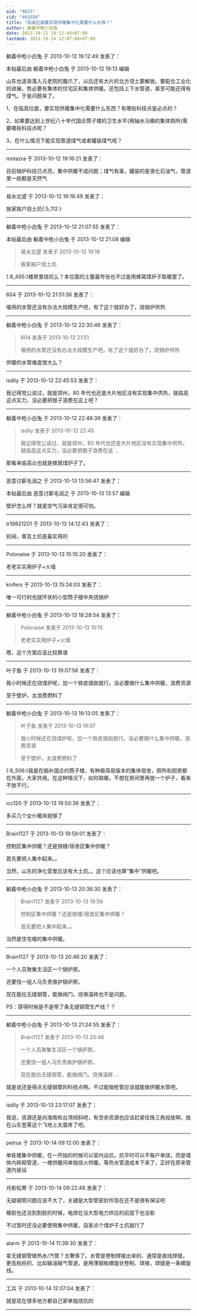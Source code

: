 ```yaml
---
aid: "9025"
zid: "463558"
title: "临高位面要实现供暖集中化需要什么东西？"
author: 躺着中枪小白兔
date: 2013-10-12 19:12:49+07:00
lastmod: 2013-10-14 12:07:00+07:00
---
```


躺着中枪小白兔 于 2013-10-12 19:12:49 发表了：

本帖最后由 躺着中枪小白兔 于 2013-10-12 19:13 编辑

山东也逐渐落入元老院的魔爪了，以后还有大片的北方领土要解放。要配合工业化的进展，势必要有集体的住宅区和集体供暖。还包括上下水管道，甚至可能还得有煤气。于是问题来了。

1、在临高位面，要实现供暖集中化需要什么东西？有哪些科技点是必点的？

2、如果要达到上世纪八十年代国企筒子楼的卫生水平(用抽水马桶的集体厕所)需要哪些科技点呢？

3、在什么情况下能实现管道煤气或者罐装煤气呢？

---

motazra 于 2013-10-12 19:16:21 发表了：

目前锅炉科技已点亮，集中供暖不成问题；煤气有毒，罐装的是液化石油气，管道里一般都是天然气

---

易水北望 于 2013-10-12 19:18:49 发表了：

挨家挨户烧土炕{:5_112:}

---

躺着中枪小白兔 于 2013-10-12 21:07:55 发表了：

本帖最后由 躺着中枪小白兔 于 2013-10-12 21:08 编辑

> 易水北望 发表于 2013-10-12 19:18
>
> 挨家挨户烧土炕

{:8_495:}楼房里烧坑么？本位面的土鳖最夸张也不过是用蜂窝煤炉子取暖罢了。

---

604 于 2013-10-12 21:51:36 发表了：

堪用的水管还没有办法大规模生产吧，有了这个就好办了，烧锅炉供热

---

躺着中枪小白兔 于 2013-10-12 22:30:46 发表了：

> 604 发表于 2013-10-12 21:51
>
> 堪用的水管还没有办法大规模生产吧，有了这个就好办了，烧锅炉供热

供暖的水管难度很大么？

---

isdily 于 2013-10-12 22:45:53 发表了：

我记得党公说过，就是郑州，80 年代也还是大片地区没有实现集中供热，就临高这点实力，没必要把银子浪费在这上吧？

---

躺着中枪小白兔 于 2013-10-12 22:48:39 发表了：

> isdily 发表于 2013-10-12 22:45
>
> 我记得党公说过，就是郑州，80 年代也还是大片地区没有实现集中供热，就临高这点实力，没必要把银子浪费在这 ...

那看来临高众也就是蜂窝煤炉子了。

---

恶意讨薪毛润之 于 2013-10-13 13:56:47 发表了：

本帖最后由 恶意讨薪毛润之 于 2013-10-13 13:57 编辑

壁炉怎么样？就是空气污染肯定很可怕。

---

tr19821201 于 2013-10-13 14:12:43 发表了：

别闹，普及土炕是最实用的

---

Polonaise 于 2013-10-13 15:15:20 发表了：

老老实实用炉子+火墙

---

knifers 于 2013-10-13 15:34:03 发表了：

唯一可行的也就环状的小型筒子楼中央烧锅炉

---

躺着中枪小白兔 于 2013-10-13 18:28:54 发表了：

> Polonaise 发表于 2013-10-13 15:15
>
> 老老实实用炉子+火墙

嗯，这个方案应该比较靠谱

---

叶子鱼 于 2013-10-13 19:07:56 发表了：

我小时候还在烧煤炉呢，加一个铁皮烟囱就行。没必要搞什么集中供暖，浪费资源

至于壁炉，太浪费燃料了

---

躺着中枪小白兔 于 2013-10-13 19:13:05 发表了：

> 叶子鱼 发表于 2013-10-13 19:07
>
> 我小时候还在烧煤炉呢，加一个铁皮烟囱就行。没必要搞什么集中供暖，浪费资源
>
> 至于壁炉，太浪费燃料了

{:8_506:}我是在脑补国企的筒子楼，有种极简易版本的集体宿舍，厕所和厨房都在外面，大家共用。在这种情况下，如何取暖。不想在房间里再放一个炉子，看来不放不行。

---

icc120 于 2013-10-13 19:50:36 发表了：

多买几个女仆暖床就够了

---

Brain1127 于 2013-10-13 19:59:01 发表了：

控制区集中供暖？还是按楼/宿舍区集中供暖？

首先要把人集中起来。。

当然，山东的净化营里应该有大土炕。。这个应该也算“集中”供暖吧。

---

躺着中枪小白兔 于 2013-10-13 20:36:30 发表了：

> Brain1127 发表于 2013-10-13 19:59
>
> 控制区集中供暖？还是按楼/宿舍区集中供暖？
>
> 首先要把人集中起来。。

当然是住宅楼的集中供暖。

---

Brain1127 于 2013-10-13 20:46:20 发表了：

一个人员聚集生活区一个锅炉房。

还要找一组人马负责维护锅炉房。

现在能拉无缝钢管，能做阀门。烧保温砖也不是问题。

PS：穿得时候是不是带了条无缝钢管生产线？？

---

躺着中枪小白兔 于 2013-10-13 21:24:55 发表了：

> Brain1127 发表于 2013-10-13 20:46
>
> 一个人员聚集生活区一个锅炉房。
>
> 还要找一组人马负责维护锅炉房。
>
> 现在能拉无缝钢管，能做阀门。烧保温砖 ...

就是说还是得点无缝钢管的科技点啊。不过能做枪管应该就能做供暖水管吧。

---

isdily 于 2013-10-13 23:17:07 发表了：

我说，资源还是向海南和台湾倾斜吧，有空余资源也应该赶紧往珠三角投放啊，放在山东登莱这个飞地上太蛋疼了吧。

---

petrus 于 2013-10-14 09:12:00 发表了：

单栋楼集中供暖，在一开始的时候可以室内设炕，炕平时可以不每户单烧，而是墙体内砖砌管道，一楼供暖间单独烧火供暖。等热水管道成本下来了，正好在原来管道内装设

---

月影松寒 于 2013-10-14 09:22:48 发表了：

无疑钢管问题应该不大了，关键是大型管密封件现在还不是很有保证吧

橡胶也还没到割胶的时候，电焊在没大型电力供应的前提下也没影

不过暂时还没必要使用集中供暖，自家点个煤炉子土炕就行了

---

alarm 于 2013-10-14 11:39:30 发表了：

拿无缝钢管做热水/汽管？太奢侈了。水管是卷制焊接出来的、通常是直线焊缝，更高档些的、比如输油输气管道，是用薄钢板螺旋状卷制、焊接，焊缝是一条螺旋线。

---

工兵 于 2013-10-14 12:07:04 发表了：

就是现在很多地方都自己家单独烧炕的

---
